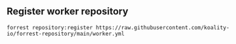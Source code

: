 
## Register worker repository

```shell
forrest repository:register https://raw.githubusercontent.com/koality-io/forrest-repository/main/worker.yml
```
